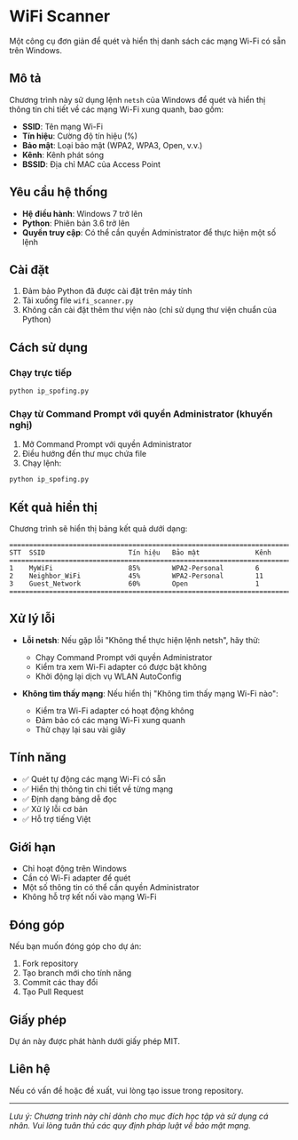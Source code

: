 # WiFi Scanner

Một công cụ đơn giản để quét và hiển thị danh sách các mạng Wi-Fi có sẵn trên Windows.

## Mô tả

Chương trình này sử dụng lệnh `netsh` của Windows để quét và hiển thị thông tin chi tiết về các mạng Wi-Fi xung quanh, bao gồm:
- **SSID**: Tên mạng Wi-Fi
- **Tín hiệu**: Cường độ tín hiệu (%)
- **Bảo mật**: Loại bảo mật (WPA2, WPA3, Open, v.v.)
- **Kênh**: Kênh phát sóng
- **BSSID**: Địa chỉ MAC của Access Point

## Yêu cầu hệ thống

- **Hệ điều hành**: Windows 7 trở lên
- **Python**: Phiên bản 3.6 trở lên
- **Quyền truy cập**: Có thể cần quyền Administrator để thực hiện một số lệnh

## Cài đặt

1. Đảm bảo Python đã được cài đặt trên máy tính
2. Tải xuống file `wifi_scanner.py`
3. Không cần cài đặt thêm thư viện nào (chỉ sử dụng thư viện chuẩn của Python)

## Cách sử dụng

### Chạy trực tiếp
```bash
python ip_spofing.py
```

### Chạy từ Command Prompt với quyền Administrator (khuyến nghị)
1. Mở Command Prompt với quyền Administrator
2. Điều hướng đến thư mục chứa file
3. Chạy lệnh:
```bash
python ip_spofing.py
```

## Kết quả hiển thị

Chương trình sẽ hiển thị bảng kết quả dưới dạng:

```
========================================================================
STT  SSID                     Tín hiệu   Bảo mật              Kênh 
========================================================================
1    MyWiFi                   85%        WPA2-Personal        6    
2    Neighbor_WiFi            45%        WPA2-Personal        11   
3    Guest_Network            60%        Open                 1    
========================================================================
```

## Xử lý lỗi

- **Lỗi netsh**: Nếu gặp lỗi "Không thể thực hiện lệnh netsh", hãy thử:
  - Chạy Command Prompt với quyền Administrator
  - Kiểm tra xem Wi-Fi adapter có được bật không
  - Khởi động lại dịch vụ WLAN AutoConfig

- **Không tìm thấy mạng**: Nếu hiển thị "Không tìm thấy mạng Wi-Fi nào":
  - Kiểm tra Wi-Fi adapter có hoạt động không
  - Đảm bảo có các mạng Wi-Fi xung quanh
  - Thử chạy lại sau vài giây

## Tính năng

- ✅ Quét tự động các mạng Wi-Fi có sẵn
- ✅ Hiển thị thông tin chi tiết về từng mạng
- ✅ Định dạng bảng dễ đọc
- ✅ Xử lý lỗi cơ bản
- ✅ Hỗ trợ tiếng Việt

## Giới hạn

- Chỉ hoạt động trên Windows
- Cần có Wi-Fi adapter để quét
- Một số thông tin có thể cần quyền Administrator
- Không hỗ trợ kết nối vào mạng Wi-Fi

## Đóng góp

Nếu bạn muốn đóng góp cho dự án:
1. Fork repository
2. Tạo branch mới cho tính năng
3. Commit các thay đổi
4. Tạo Pull Request

## Giấy phép

Dự án này được phát hành dưới giấy phép MIT.

## Liên hệ

Nếu có vấn đề hoặc đề xuất, vui lòng tạo issue trong repository.

---

*Lưu ý: Chương trình này chỉ dành cho mục đích học tập và sử dụng cá nhân. Vui lòng tuân thủ các quy định pháp luật về bảo mật mạng.*